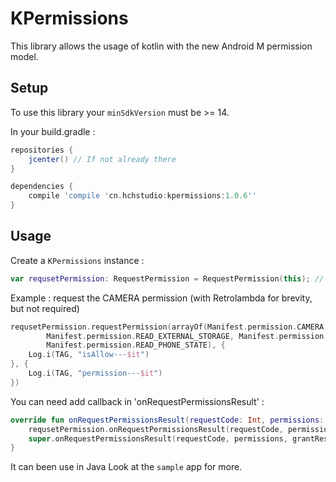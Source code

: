# KPermissions

This library allows the usage of kotlin with the new Android M permission model.

## Setup

To use this library your `minSdkVersion` must be >= 14.

In your build.gradle :

```gradle
repositories {
    jcenter() // If not already there
}

dependencies {
    compile 'compile 'cn.hchstudio:kpermissions:1.0.6''
}
```

## Usage

Create a `KPermissions` instance :

```kotlin
var requsetPermission: RequestPermission = RequestPermission(this); // where this is an Activity instance
```

Example : request the CAMERA permission (with Retrolambda for brevity, but not required)

```kotlin
requsetPermission.requestPermission(arrayOf(Manifest.permission.CAMERA,
        Manifest.permission.READ_EXTERNAL_STORAGE, Manifest.permission.WRITE_EXTERNAL_STORAGE,
        Manifest.permission.READ_PHONE_STATE), {
    Log.i(TAG, "isAllow---$it")
}, {
    Log.i(TAG, "permission---$it")
})
```

You can need add callback in 'onRequestPermissionsResult' :
```kotlin
override fun onRequestPermissionsResult(requestCode: Int, permissions: Array<out String>, grantResults: IntArray) {
    requsetPermission.onRequestPermissionsResult(requestCode, permissions, grantResults)
    super.onRequestPermissionsResult(requestCode, permissions, grantResults)
}
```

It can been use in Java
Look at the `sample` app for more.


